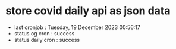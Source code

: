 # store covid daily api as json data

- last cronjob : Tuesday, 19 December 2023 00:56:17
- status og cron : success
- status daily cron : success
      
      